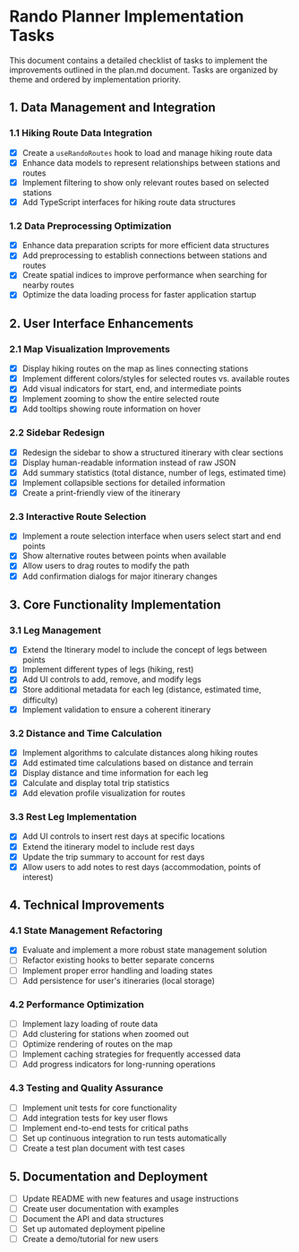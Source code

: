 # Rando Planner Implementation Tasks

This document contains a detailed checklist of tasks to implement the improvements outlined in the plan.md document. Tasks are organized by theme and ordered by implementation priority.

## 1. Data Management and Integration

### 1.1 Hiking Route Data Integration
- [x] Create a `useRandoRoutes` hook to load and manage hiking route data
- [x] Enhance data models to represent relationships between stations and routes
- [x] Implement filtering to show only relevant routes based on selected stations
- [x] Add TypeScript interfaces for hiking route data structures

### 1.2 Data Preprocessing Optimization
- [x] Enhance data preparation scripts for more efficient data structures
- [x] Add preprocessing to establish connections between stations and routes
- [x] Create spatial indices to improve performance when searching for nearby routes
- [x] Optimize the data loading process for faster application startup

## 2. User Interface Enhancements

### 2.1 Map Visualization Improvements
- [x] Display hiking routes on the map as lines connecting stations
- [x] Implement different colors/styles for selected routes vs. available routes
- [x] Add visual indicators for start, end, and intermediate points
- [x] Implement zooming to show the entire selected route
- [x] Add tooltips showing route information on hover

### 2.2 Sidebar Redesign
- [x] Redesign the sidebar to show a structured itinerary with clear sections
- [x] Display human-readable information instead of raw JSON
- [x] Add summary statistics (total distance, number of legs, estimated time)
- [x] Implement collapsible sections for detailed information
- [x] Create a print-friendly view of the itinerary

### 2.3 Interactive Route Selection
- [x] Implement a route selection interface when users select start and end points
- [x] Show alternative routes between points when available
- [x] Allow users to drag routes to modify the path
- [x] Add confirmation dialogs for major itinerary changes

## 3. Core Functionality Implementation

### 3.1 Leg Management
- [x] Extend the Itinerary model to include the concept of legs between points
- [x] Implement different types of legs (hiking, rest)
- [x] Add UI controls to add, remove, and modify legs
- [x] Store additional metadata for each leg (distance, estimated time, difficulty)
- [x] Implement validation to ensure a coherent itinerary

### 3.2 Distance and Time Calculation
- [x] Implement algorithms to calculate distances along hiking routes
- [x] Add estimated time calculations based on distance and terrain
- [x] Display distance and time information for each leg
- [x] Calculate and display total trip statistics
- [x] Add elevation profile visualization for routes

### 3.3 Rest Leg Implementation
- [x] Add UI controls to insert rest days at specific locations
- [x] Extend the itinerary model to include rest days
- [x] Update the trip summary to account for rest days
- [x] Allow users to add notes to rest days (accommodation, points of interest)

## 4. Technical Improvements

### 4.1 State Management Refactoring
- [x] Evaluate and implement a more robust state management solution
- [ ] Refactor existing hooks to better separate concerns
- [ ] Implement proper error handling and loading states
- [ ] Add persistence for user's itineraries (local storage)

### 4.2 Performance Optimization
- [ ] Implement lazy loading of route data
- [ ] Add clustering for stations when zoomed out
- [ ] Optimize rendering of routes on the map
- [ ] Implement caching strategies for frequently accessed data
- [ ] Add progress indicators for long-running operations

### 4.3 Testing and Quality Assurance
- [ ] Implement unit tests for core functionality
- [ ] Add integration tests for key user flows
- [ ] Implement end-to-end tests for critical paths
- [ ] Set up continuous integration to run tests automatically
- [ ] Create a test plan document with test cases

## 5. Documentation and Deployment

- [ ] Update README with new features and usage instructions
- [ ] Create user documentation with examples
- [ ] Document the API and data structures
- [ ] Set up automated deployment pipeline
- [ ] Create a demo/tutorial for new users
